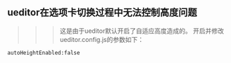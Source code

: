 ueditor在选项卡切换过程中无法控制高度问题
---
>>> 这是由于ueditor默认开启了自适应高度造成的。
开启并修改ueditor.config.js的参数如下：

```
autoHeightEnabled:false
```
